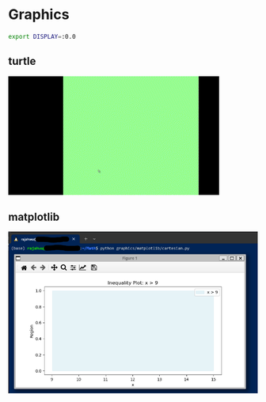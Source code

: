 # Graphics

```bash
export DISPLAY=:0.0
```

## turtle

![turtle hello program](/graphics/public/assets/turtle-hello.gif)

## matplotlib

![matplotlib cartesian](/graphics/public/assets/matplotlib-cartesian.png)
